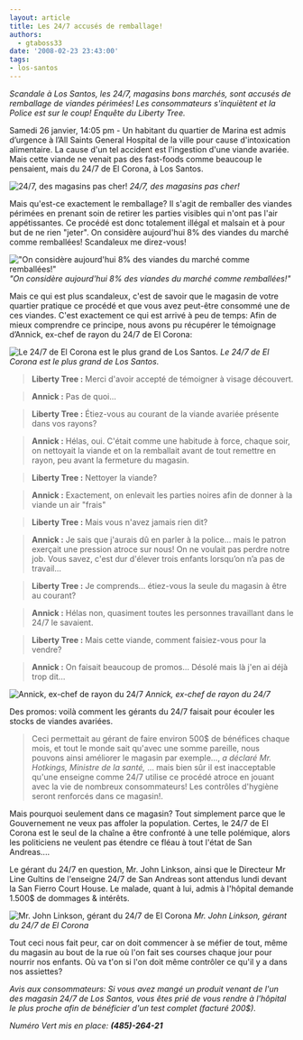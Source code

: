 ```yaml
---
layout: article
title: Les 24/7 accusés de remballage!
authors:
  - gtaboss33
date: '2008-02-23 23:43:00'
tags:
- los-santos
---
```


_Scandale à Los Santos, les 24/7, magasins bons marchés, sont accusés de remballage de viandes périmées! Les consommateurs s'inquiètent et la Police est sur le coup! Enquête du Liberty Tree._

Samedi 26 janvier, 14:05 pm - Un habitant du quartier de Marina est admis d’urgence à l’All Saints General Hospital de la ville pour cause d'intoxication alimentaire. La cause d'un tel accident est l'ingestion d'une viande avariée. Mais cette viande ne venait pas des fast-foods comme beaucoup le pensaient, mais du 24/7 de El Corona, à Los Santos.

![24/7, des magasins pas cher!]()
_24/7, des magasins pas cher!_

Mais qu'est-ce exactement le remballage? Il s'agit de remballer des viandes périmées en prenant soin de retirer les parties visibles qui n'ont pas l'air appétissantes. Ce procédé est donc totalement illégal et malsain et à pour but de ne rien "jeter". On considère aujourd'hui 8% des viandes du marché comme remballées! Scandaleux me direz-vous!

!["On considère aujourd'hui 8% des viandes du marché comme remballées!"]()
_"On considère aujourd'hui 8% des viandes du marché comme remballées!"_

Mais ce qui est plus scandaleux, c'est de savoir que le magasin de votre quartier pratique ce procédé et que vous avez peut-être consommé une de ces viandes. C'est exactement ce qui est arrivé à peu de temps: Afin de mieux comprendre ce principe, nous avons pu récupérer le témoignage d’Annick, ex-chef de rayon du 24/7 de El Corona:

![Le 24/7 de El Corona est le plus grand de Los Santos.]()
_Le 24/7 de El Corona est le plus grand de Los Santos._

> **Liberty Tree :** Merci d'avoir accepté de témoigner à visage découvert.

> **Annick :** Pas de quoi...

> **Liberty Tree :** Étiez-vous au courant de la viande avariée présente dans vos rayons?

> **Annick :** Hélas, oui. C'était comme une habitude à force, chaque soir, on nettoyait la viande et on la remballait avant de tout remettre en rayon, peu avant la fermeture du magasin.

> **Liberty Tree :** Nettoyer la viande?

> **Annick :** Exactement, on enlevait les parties noires afin de donner à la viande un air "frais"

> **Liberty Tree :** Mais vous n'avez jamais rien dit?

> **Annick :** Je sais que j'aurais dû en parler à la police... mais le patron exerçait une pression atroce sur nous! On ne voulait pas perdre notre job. Vous savez, c'est dur d'élever trois enfants lorsqu’on n’a pas de travail...

> **Liberty Tree :** Je comprends... étiez-vous la seule du magasin à être au courant?

> **Annick :** Hélas non, quasiment toutes les personnes travaillant dans le 24/7 le savaient.

> **Liberty Tree :** Mais cette viande, comment faisiez-vous pour la vendre?

> **Annick :** On faisait beaucoup de promos... Désolé mais là j'en ai déjà trop dit...

![Annick, ex-chef de rayon du 24/7]()
_Annick, ex-chef de rayon du 24/7_

Des promos: voilà comment les gérants du 24/7 faisait pour écouler les stocks de viandes avariées.

> Ceci permettait au gérant de faire environ 500$ de bénéfices chaque mois, et tout le monde sait qu'avec une somme pareille, nous pouvons ainsi améliorer le magasin par exemple..., _a déclaré Mr. Hotkings, Ministre de la santé,_ ... mais bien sûr il est inacceptable qu'une enseigne comme 24/7 utilise ce procédé atroce en jouant avec la vie de nombreux consommateurs! Les contrôles d'hygiène seront renforcés dans ce magasin!.

Mais pourquoi seulement dans ce magasin? Tout simplement parce que le Gouvernement ne veux pas affoler la population. Certes, le 24/7 de El Corona est le seul de la chaîne a être confronté à une telle polémique, alors les politiciens ne veulent pas étendre ce fléau à tout l'état de San Andreas....

Le gérant du 24/7 en question, Mr. John Linkson, ainsi que le Directeur Mr Line Gultins de l'enseigne 24/7 de San Andreas sont attendus lundi devant la San Fierro Court House. Le malade, quant à lui, admis à l'hôpital demande 1.500$ de dommages & intérêts.

![Mr. John Linkson, gérant du 24/7 de El Corona]()
_Mr. John Linkson, gérant du 24/7 de El Corona_

Tout ceci nous fait peur, car on doit commencer à se méfier de tout, même du magasin au bout de la rue où l'on fait ses courses chaque jour pour nourrir nos enfants. Où va t'on si l'on doit même contrôler ce qu'il y a dans nos assiettes?

_Avis aux consommateurs: Si vous avez mangé un produit venant de l'un des magasin 24/7 de Los Santos, vous êtes prié de vous rendre à l'hôpital le plus proche afin de bénéficier d'un test complet (facturé 200$)._

_Numéro Vert mis en place: **(485)-264-21**_